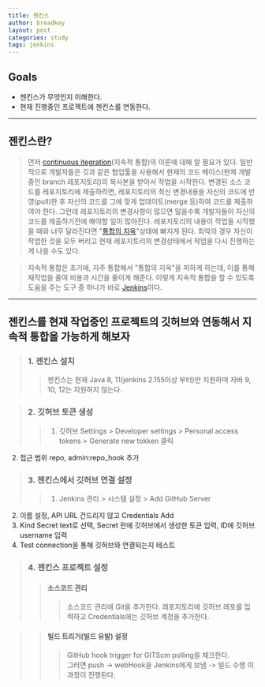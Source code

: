 ```yaml
---
title: 젠킨스
author: breadkey
layout: post
categories: study
tags: jenkins
---
```


## Goals
- 젠킨스가 무엇인지 이해한다.
- 현재 진행중인 프로젝트에 젠킨스를 연동한다.

* * *
## 젠킨스란?
> 먼저 [continuous itegration](https://ko.wikipedia.org/wiki/%EC%A7%80%EC%86%8D%EC%A0%81_%ED%86%B5%ED%95%A9)(지속적 통합)의 이론에 대해 알 필요가 있다. 일반적으로 개발자들은 깃과 같은 협업툴을 사용해서 현재의 코드 베이스(현재 개발중인 branch 레포지토리)의 복사본을 받아서 작업을 시작한다. 변경된 소스 코드를 레포지토리에 제출하려면, 레포지토리의 최신 변경내용을 자신의 코드에 반영(pull)한 후 자신의 코드를 그에 맞게 업데이트(merge 등)하여 코드를 제출하여야 한다. 그런데 레포지토리의 변경사항이 많으면 많을수록 개발자들이 자신의 코드를 제출하기전에 해야할 일이 많아진다. 레포지토리의 내용이 작업을 시작했을 때와 너무 달라진다면 "[통합의 지옥](http://wiki.c2.com/?IntegrationHell)"상태에 빠지게 된다. 최악의 경우 자신이 작업한 것을 모두 버리고 현재 레포지토리의 변경상태에서 작업을 다시 진행하는게 나을 수도 있다.

> 지속적 통합은 초기에, 자주 통합해서 "통합의 지옥"을 피하게 하는데, 이를 통해 재작업을 줄여 비용과 시간을 줄이게 해준다. 이렇게 지속적 통합을 할 수 있도록 도움을 주는 도구 중 하나가 바로 [Jenkins](https://jenkins.io/)이다.
* * *
## 젠킨스를 현재 작업중인 프로젝트의 깃허브와 연동해서 지속적 통합을 가능하게 해보자
> ### 1. 젠킨스 설치
>> 젠킨스는 현재 Java 8, 11(jenkins 2.155이상 부터)만 지원하며 자바 9, 10, 12는 지원하지 않는다.

> ### 2. 깃허브 토큰 생성
>> 1. 깃허브 Settings > Developer settings > Personal access tokens > Generate new tokken 클릭
2. 접근 범위 repo, admin:repo_hook 추가

> ### 3. 젠킨스에서 깃허브 연결 설정
>> 1. Jenkins 관리 > 시스템 설정 > Add GitHub Server
2. 이름 설정, API URL 건드리지 않고 Credentials Add
3. Kind Secret text로 선택, Secret 란에 깃허브에서 생성한 토큰 입력, ID에 깃허브 username 입력
4. Test connection을 통해 깃허브와 연결되는지 테스트

> ### 4. 젠킨스 프로젝트 설정
>> #### 소스코드 관리
>>> 소스코드 관리에 Git을 추가한다. 레포지토리에 깃허브 레포를 입력하고 Credentials에는 깃허브 계정을 추가한다.

>> #### 빌드 트리거(빌드 유발) 설정
>>> GitHub hook trigger for GITScm polling을 체크한다.  
그러면 push -> webHook을 Jenkins에게 보냄 -> 빌드 수행 이 과정이 진행된다.